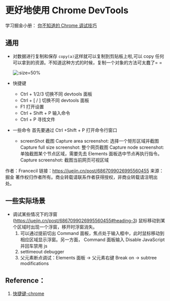 # 更好地使用 Chrome DevTools

学习掘金小册： [你不知道的 Chrome 调试技巧](https://juejin.cn/book/6844733783166418958/section/6844733783187390477)

## 通用

- 对数据进行复制和保存
  `copy(a)`这样就可以复制到剪贴板上啦,可以 copy 任何可以拿到的资源。不知道这种方式的时候，复制一个对象的方法可太蠢了= =

  ![](https://user-gold-cdn.xitu.io/2018/12/7/16787442a1444125?imageslim ":size=50%")

- 快捷键
  - Ctrl + 1/2/3 切换不同 devtools 面板
  - Ctrl + [ / ] 切换不同 devtools 面板
  - F1 打开设置
  - Ctrl + Shift + P 输入命令
  - Ctrl + P 寻找文件
- 一些命令
  首先要通过 Ctrl +Shift + P 打开命令行窗口
  - screenShot 截图
    Capture area screenshot: 选择一个矩形区域并截图
    Capture full size screenshot: 整个网页截图
    Capture node screenshot: 单独截图某个节点区域，需要先去 Elements 面板选中节点再执行指令。
    Capture screenshot: 截图当前网页可视区域

作者：Francecil
链接：https://juejin.cn/post/6867099026995560455
来源：掘金
著作权归作者所有。商业转载请联系作者获得授权，非商业转载请注明出处。

## 一些实际场景

- 调试某些情况下的浮窗(https://juejin.cn/post/6867099026995560455#heading-3)
  鼠标移动到某个区域时出现一个浮窗，移开时浮窗消失。
  1. 可以通过提前切出 Command 面板，焦点处于输入框中，此时鼠标移动到相应区域显示浮窗。另一方面， Command 面板输入 Disable JavaScript 并回车禁用 js
  2. settimeout debugger
  3. 父元素断点调试：Elements 面板 -> 父元素右键 Break on -> subtree modifications

## Reference：

1. [快捷键-chrome](https://developer.chrome.com/docs/devtools/shortcuts/)
